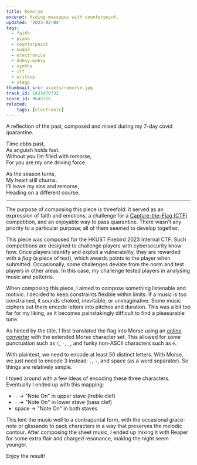 ```yaml
---
title: Remorse
excerpt: Hiding messages with counterpoint.
updated: '2023-02-04'
tags:
  - faith
  - piano
  - counterpoint
  - modal
  - electronica
  - dubsy-wubsy
  - synths
  - ctf
  - writeup
  - stego
thumbnail_src: assets/remorse.jpg
track_id: 1433470732
score_id: 9645115
related:
    tags: [electronic]
---
```


A reflection of the past, composed and mixed during my 7-day covid quarantine.

Time ebbs past,  
As anguish holds fast.  
Without you I’m filled with remorse,  
For you are my one driving force.

As the season turns,  
My heart still churns.  
I’ll leave my sins and remorse,  
Heading on a different course.

---

The purpose of composing this piece is threefold: it served as an expression of faith and emotions, a challenge for a [Capture-the-Flag (CTF)](/tags/ctf) competition, and an enjoyable way to pass quarantine. There wasn't any priority to a particular purpose; all of them seemed to develop together.

This piece was composed for the HKUST Firebird 2023 Internal CTF. Such competitions are designed to challenge players with cybersecurity know-how. Once players identify and exploit a vulnerability, they are rewarded with a *flag* (a piece of text), which awards points to the player when submitted. Occasionally, some challenges deviate from the norm and test players in other areas. In this case, my challenge tested players in analysing music and patterns.

When composing this piece, I aimed to compose something listenable and motivic. I decided to keep constraints flexible within limits. If a music is too constrained, it sounds choked, inevitable, or unimaginative. Some music ciphers out there encode letters into pitches and duration. This was a bit too far for my liking, as it becomes painstakingly difficult to find a pleasurable tune.

As hinted by the title, I first translated the flag into Morse using an [online converter](https://onlineasciitools.com/convert-ascii-to-morse) with the extended Morse character set. This allowed for some punctuation such as `(`, `-`, `_`, and funky non-ASCII characters such as `é`.

With plaintext, we need to encode at least 50 distinct letters. With Morse, we just need to encode 3 instead: `.`, `-`, and space (as a word separator). So things are relatively simple.

I toyed around with a few ideas of encoding these three characters. Eventually I ended up with this mapping:

* `.` → "Note On" in upper stave (treble clef)
* `-` → "Note On" in lower stave (bass clef)
* space → "Note On" in both staves

This lent the music well to a contrapuntal form, with the occasional grace-note or glissando to pack characters in a way that preserves the melodic contour. After composing the sheet music, I ended up mixing it with Reaper for some extra flair and charged resonance, making the night seem younger.

Enjoy the result!
